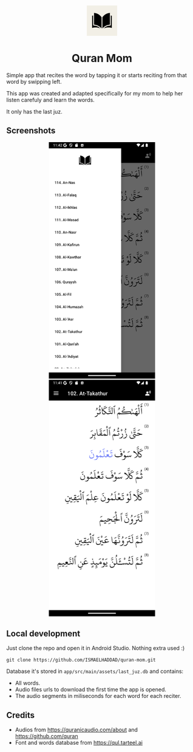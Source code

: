 <p align="center">
  <img src="app_icon.png" height="80" />
</p>
<h1 align="center">Quran Mom</h1>

Simple app that recites the word by tapping it or starts reciting from that word by swipping left.

This app was created and adapted specifically for my mom to help her listen carefuly and learn the words.

It only has the last juz.

## Screenshots

<p align="center">
  <img src="screenshot_01.png" width="280" />
  <img src="screenshot_02.png" width="280" />
</p>

## Local development

Just clone the repo and open it in Android Studio. Nothing extra used :)

```
git clone https://github.com/ISMAELHADDAD/quran-mom.git
```

Database it's stored in `app/src/main/assets/last_juz.db` and contains:
- All words.
- Audio files urls to download the first time the app is opened.
- The audio segments in miliseconds for each word for each reciter.

## Credits

- Audios from https://quranicaudio.com/about and https://github.com/quran
- Font and words database from https://qul.tarteel.ai